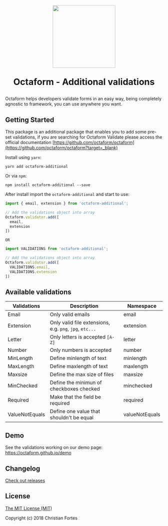<h1 align="center">
  <img src="https://avatars2.githubusercontent.com/u/37938941?s=400&u=b7a61cbf6b9686cb78d50258213b256159dbb7af&v=4" height="200" width="200"/>
  <p align="center">Octaform - Additional validations</p>
</h1>

Octaform helps developers validate forms in an easy way, being completely agnostic to framework, you can use anywhere you want.

## Getting Started
This package is an additional package that enables you to add some pre-set validations, if you are searching for Octaform Validate please access the official documentation [https://github.com/octaform/octaform](https://github.com/octaform/octaform?target=_blank)

Install using `yarn`:
```
yarn add octaform-additional
```

Or via `npm`:
```
npm install octaform-additional --save
```

After install import the `octaform-additional` and start to use:

```js
import { email, extension } from 'octaform-additional';

// Add the validations object into array
Octaform.validator.add([
  email,
  extension
])
```

`OR`
```js
import VALIDATIONS from 'octaform-additional';

// Add the validations object into array
Octaform.validator.add([
  VALIDATIONS.email,
  VALIDATIONS.extension
])

```

## Available validations

Validations     | Description                                             | Namespace
----------------|---------------------------------------------------------|-----------
Email           | Only valid emails                                       | email
Extension       | Only valid file extensions, e.g. `png`, `jpg`, `etc...` | extension
Letter          | Only letters is accepted `[A-Z]`                        | letter
Number          | Only numbers is accepted                                | number
MinLength       | Define minlength of text                                | minlength
MaxLength       | Define maxlength of text                                | maxlength
Maxsize         | Define the max size of files                            | maxsize
MinChecked      | Define the minimun of checkboxes checked                | minchecked
Required        | Make that the field be required                         | required
ValueNotEquals  | Define one value that shouldn't be equal                | valueNotEquals

## Demo
See the validations working on our demo page: https://octaform.github.io/demo

## Changelog

[Check out releases](https://github.com/octaform/octaform-additional/releases?target=_blank)

## License

[The MIT License (MIT)](/LICENSE.md?target=_blank)

Copyright (c) 2018 Christian Fortes
